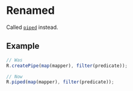 # Renamed

Called [`piped`](/docs/#piped) instead.

## Example

```ts
// Was
R.createPipe(map(mapper), filter(predicate));

// Now
R.piped(map(mapper), filter(predicate));
```

